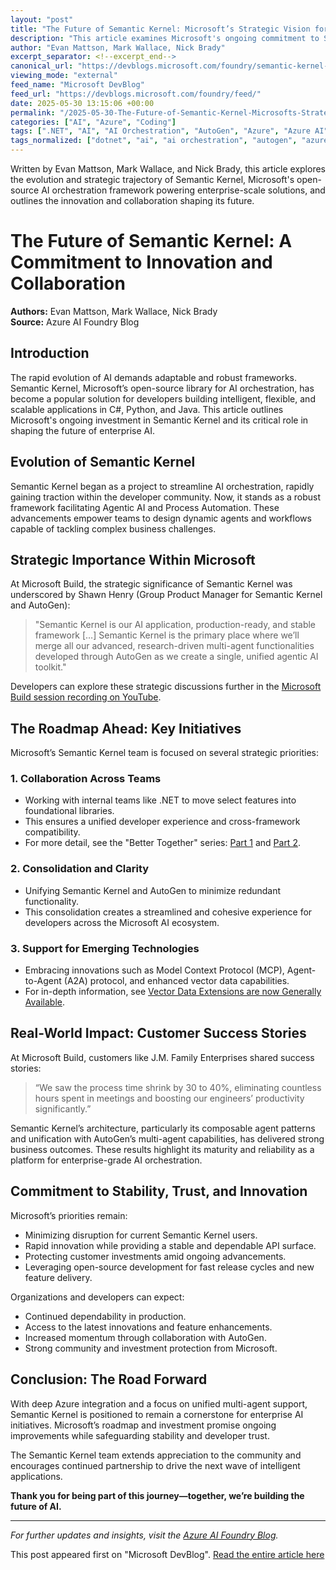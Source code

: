 ```yaml
---
layout: "post"
title: "The Future of Semantic Kernel: Microsoft’s Strategic Vision for Enterprise AI Orchestration"
description: "This article examines Microsoft's ongoing commitment to Semantic Kernel as the core framework for enterprise AI orchestration, with a focus on innovation, collaboration, deep Azure integration, multi-agent capabilities, and a roadmap toward seamless developer experience and ecosystem growth."
author: "Evan Mattson, Mark Wallace, Nick Brady"
excerpt_separator: <!--excerpt_end-->
canonical_url: "https://devblogs.microsoft.com/foundry/semantic-kernel-commitment-ai-innovation/"
viewing_mode: "external"
feed_name: "Microsoft DevBlog"
feed_url: "https://devblogs.microsoft.com/foundry/feed/"
date: 2025-05-30 13:15:06 +00:00
permalink: "/2025-05-30-The-Future-of-Semantic-Kernel-Microsofts-Strategic-Vision-for-Enterprise-AI-Orchestration.html"
categories: ["AI", "Azure", "Coding"]
tags: [".NET", "AI", "AI Orchestration", "AutoGen", "Azure", "Azure AI", "Azure AI Foundry", "Coding", "Enterprise AI", "Foundry", "MCP", "Microsoft", "Multi Agent", "News", "Open Source", "Process Automation", "Semantic Kernel", "Vector Data"]
tags_normalized: ["dotnet", "ai", "ai orchestration", "autogen", "azure", "azure ai", "azure ai foundry", "coding", "enterprise ai", "foundry", "mcp", "microsoft", "multi agent", "news", "open source", "process automation", "semantic kernel", "vector data"]
---
```


Written by Evan Mattson, Mark Wallace, and Nick Brady, this article explores the evolution and strategic trajectory of Semantic Kernel, Microsoft's open-source AI orchestration framework powering enterprise-scale solutions, and outlines the innovation and collaboration shaping its future.<!--excerpt_end-->

# The Future of Semantic Kernel: A Commitment to Innovation and Collaboration

**Authors:** Evan Mattson, Mark Wallace, Nick Brady  
**Source:** Azure AI Foundry Blog

## Introduction

The rapid evolution of AI demands adaptable and robust frameworks. Semantic Kernel, Microsoft’s open-source library for AI orchestration, has become a popular solution for developers building intelligent, flexible, and scalable applications in C#, Python, and Java. This article outlines Microsoft's ongoing investment in Semantic Kernel and its critical role in shaping the future of enterprise AI.

## Evolution of Semantic Kernel

Semantic Kernel began as a project to streamline AI orchestration, rapidly gaining traction within the developer community. Now, it stands as a robust framework facilitating Agentic AI and Process Automation. These advancements empower teams to design dynamic agents and workflows capable of tackling complex business challenges.

## Strategic Importance Within Microsoft

At Microsoft Build, the strategic significance of Semantic Kernel was underscored by Shawn Henry (Group Product Manager for Semantic Kernel and AutoGen):

> "Semantic Kernel is our AI application, production-ready, and stable framework […] Semantic Kernel is the primary place where we’ll merge all our advanced, research-driven multi-agent functionalities developed through AutoGen as we create a single, unified agentic AI toolkit."

Developers can explore these strategic discussions further in the [Microsoft Build session recording on YouTube](https://youtu.be/0tIzhAFzY34?si=CuGnywGpszU7HvKX).

## The Roadmap Ahead: Key Initiatives

Microsoft’s Semantic Kernel team is focused on several strategic priorities:

### 1. Collaboration Across Teams

- Working with internal teams like .NET to move select features into foundational libraries.
- This ensures a unified developer experience and cross-framework compatibility.
- For more detail, see the "Better Together" series: [Part 1](https://devblogs.microsoft.com/semantic-kernel/semantic-kernel-and-microsoft-extensions-ai-better-together-part-1/) and [Part 2](https://devblogs.microsoft.com/semantic-kernel/semantic-kernel-and-microsoft-extensions-ai-better-together-part-2/).

### 2. Consolidation and Clarity

- Unifying Semantic Kernel and AutoGen to minimize redundant functionality.
- This consolidation creates a streamlined and cohesive experience for developers across the Microsoft AI ecosystem.

### 3. Support for Emerging Technologies

- Embracing innovations such as Model Context Protocol (MCP), Agent-to-Agent (A2A) protocol, and enhanced vector data capabilities.
- For in-depth information, see [Vector Data Extensions are now Generally Available](https://devblogs.microsoft.com/semantic-kernel/vector-data-extensions-are-now-generally-available-ga/).

## Real-World Impact: Customer Success Stories

At Microsoft Build, customers like J.M. Family Enterprises shared success stories:

> “We saw the process time shrink by 30 to 40%, eliminating countless hours spent in meetings and boosting our engineers’ productivity significantly.”

Semantic Kernel’s architecture, particularly its composable agent patterns and unification with AutoGen’s multi-agent capabilities, has delivered strong business outcomes. These results highlight its maturity and reliability as a platform for enterprise-grade AI orchestration.

## Commitment to Stability, Trust, and Innovation

Microsoft’s priorities remain:

- Minimizing disruption for current Semantic Kernel users.
- Rapid innovation while providing a stable and dependable API surface.
- Protecting customer investments amid ongoing advancements.
- Leveraging open-source development for fast release cycles and new feature delivery.

Organizations and developers can expect:

- Continued dependability in production.
- Access to the latest innovations and feature enhancements.
- Increased momentum through collaboration with AutoGen.
- Strong community and investment protection from Microsoft.

## Conclusion: The Road Forward

With deep Azure integration and a focus on unified multi-agent support, Semantic Kernel is positioned to remain a cornerstone for enterprise AI initiatives. Microsoft’s roadmap and investment promise ongoing improvements while safeguarding stability and developer trust.

The Semantic Kernel team extends appreciation to the community and encourages continued partnership to drive the next wave of intelligent applications.

**Thank you for being part of this journey—together, we’re building the future of AI.**

---
*For further updates and insights, visit the [Azure AI Foundry Blog](https://devblogs.microsoft.com/foundry/).*

This post appeared first on "Microsoft DevBlog". [Read the entire article here](https://devblogs.microsoft.com/foundry/semantic-kernel-commitment-ai-innovation/)
